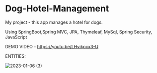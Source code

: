 # Dog-Hotel-Management
My project  -  this app manages a hotel for dogs.

Using SpringBoot,Spring MVC, JPA, Thymeleaf, MySql, Spring Security, JavaScript

DEMO VIDEO - https://youtu.be/LHvikpcx3-U 

ENTITIES:

![2023-01-06 (3)](https://user-images.githubusercontent.com/29566751/210971424-ad34d432-83f7-4c10-8c40-7c228839c1d2.png)
